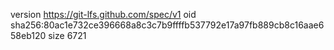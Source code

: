 version https://git-lfs.github.com/spec/v1
oid sha256:80ac1e732ce396668a8c3c7b9ffffb537792e17a97fb889cb8c16aae658eb120
size 6721
